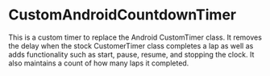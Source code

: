 # CustomAndroidCountdownTimer

This is a custom timer to replace the Android CustomTimer class.
It removes the delay when the stock CustomerTimer class completes a lap as well as adds functionality
such as start, pause, resume, and stopping the clock. It also maintains a count of how many laps it completed.
